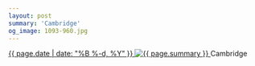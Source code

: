 ```yaml
---
layout: post
summary: 'Cambridge'
og_image: 1093-960.jpg
---
```


<p>
 <time>
  <a href="/1093">
   {{ page.date | date: "%B %-d, %Y" }}
  </a>
 </time>
 <a href="/1093">
  <img alt="{{ page.summary }}" data-taken="2/21/2020" sizes="(min-width: 700px) 50vw, calc(100vw - 2rem)" src="{{ site.assets_url }}/1093-480.jpg" srcset="{{ site.assets_url }}/1093-240.jpg 240w, {{ site.assets_url }}/1093-480.jpg 480w, {{ site.assets_url }}/1093-720.jpg 720w, {{ site.assets_url }}/1093-960.jpg 960w"/>
 </a>
 <span>
  Cambridge
 </span>
</p>
